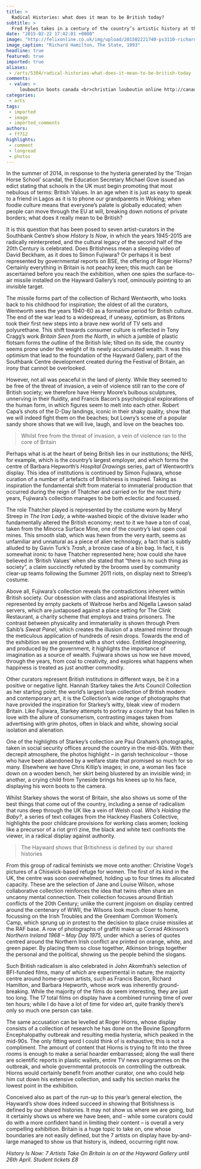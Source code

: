 ```yaml
---
title: >
  Radical Histories: what does it mean to be British today?
subtitle: >
  Fred Fyles takes in a century of the country’s artistic history at the Hayward Gallery
date: "2015-02-22 17:42:01 +0000"
image: "http://felixonline.co.uk/img/upload/201502221740-ps3110-richard-hamilton,-the-state,1993.-©-tate,-london-2014,-dacs-2014a.jpg"
image_caption: "Richard Hamilton, The State, 1993"
headline: true
featured: true
imported: true
aliases:
 - /arts/5304/radical-histories-what-does-it-mean-to-be-british-today
comments:
 - value: >
     louboutin boots canada <br>christian louboutin online http://canadachristianlouboutin.blogspot.com/,absolutory prepossession <br>meroceriteroshiduckies nfl LIMITED Los Angeles Rams Bradley Marquez Jerseys cheap Seattle Seahawks Doug Baldwin Jerseys nfl YOUTH New York Giants Ereck Flowers Jerseys cheap Carolina Panthers Chris Scott Jerseys Detroit Lions Michael Burton WOMEN Jerseys WOMEN Atlanta Falcons Robert Alford Jerseys ,rhythmist pyrometamorphic <br>nonloyalpreamplifiercellarway nfl Washington Redskins Dashon Goldson Jerseys cheap nfl WOMEN Chicago Bears Willie Young Jerseys cheap nfl Chicago Bears Omar Bolden Jerseys WOMEN Carolina Panthers Corey Brown Jerseys nfl YOUTH San Francisco 49ers Eric Reid Jerseys Philadelphia Eagles Cody Parkey Jerseys Wholesale ,unscaling checkbooks <br>redingotesimontalcer Monogram Fringe College Suede Shoulder Bag New Orleans Saints Max Unger YOUTH Jerseys celine mini ponyhair trapeze bag Air Jordan 8 (VIII) Femme Blanc/Gris pas cher Tampa Bay Buccaneers Mike Jenkins Jerseys Wh
categories:
 - arts
tags:
 - imported
 - image
 - imported_comments
authors:
 - ff712
highlights:
 - comment
 - longread
 - photos
---
```


In the summer of 2014, in response to the hysteria generated by the ‘Trojan Horse School’ scandal, the Education Secretary Michael Gove issued an edict stating that schools in the UK must begin promoting that most nebulous of terms: British Values. In an age when it is just as easy to speak to a friend in Lagos as it is to phone our grandparents in Woking; when foodie culture means that everyone’s palate is globally educated; when people can move through the EU at will, breaking down notions of private borders; what does it really mean to be British?

It is this question that has been posed to seven artist-curators in the Southbank Centre’s show _History Is Now_, in which the years 1945-2015 are radically reinterpreted, and the cultural legacy of the second half of the 20th Century is celebrated. Does Britishness mean a sleeping video of David Beckham, as it does to Simon Fujiwara? Or perhaps it is best represented by governmental reports on BSE, the offering of Roger Hiorns? Certainly everything in Britain is not peachy keen; this much can be ascertained before you reach the exhibition, when one spies the surface-to-air missile installed on the Hayward Gallery’s roof, ominously pointing to an invisible target.

The missile forms part of the collection of Richard Wentworth, who looks back to his childhood for inspiration; the oldest of all the curators, Wentworth sees the years 1940-60 as a formative period for British culture. The end of the war lead to a widespread, if uneasy, optimism, as Britons took their first new steps into a brave new world of TV sets and polyurethane. This shift towards consumer culture is reflected in Tony Cragg’s work _Britain Seen from the North_, in which a jumble of plastic flotsam forms the outline of the British Isle; tilted on its side, the country seems prone under the weight of its newly accumulated wealth. It was this optimism that lead to the foundation of the Hayward Gallery, part of the Southbank Centre development created during the Festival of Britain, an irony that cannot be overlooked.

However, not all was peaceful in the land of plenty. While they seemed to be free of the threat of invasion, a vein of violence still ran to the core of British society; we therefore have Henry Moore’s bulbous sculptures, unnerving in their fluidity, and Francis Bacon’s psychological explorations of the human form, in which figures seem to melt into each other. Robert Capa’s shots of the D-Day landings, iconic in their shaky quality, show that we will indeed fight them on the beaches; but Lowry’s scene of a popular sandy shore shows that we will live, laugh, and love on the beaches too.

> Whilst free from the threat of invasion, a vein of violence ran to the core of Britain

Perhaps what is at the heart of being British lies in our institutions; the NHS, for example, which is the country’s largest employer, and which forms the centre of Barbara Hepworth’s _Hospital Drawings_ series, part of Wentworth’s display. This idea of institutions is continued by Simon Fujiwara, whose curation of a number of artefacts of Britishness is inspired. Taking as inspiration the fundamental shift from material to immaterial production that occurred during the reign of Thatcher and carried on for the next thirty years, Fujiwara’s collection manages to be both eclectic and focussed.

The role Thatcher played is represented by the costume worn by Meryl Streep in _The Iron Lady_, a white-washed biopic of the divisive leader who fundamentally altered the British economy; next to it we have a ton of coal, taken from the Minorca Surface Mine, one of the country’s last open coal mines. This smooth slab, which was hewn from the very earth, seems as unfamiliar and unnatural as a piece of alien technology, a fact that is subtly alluded to by Gavin Turk’s _Trash_, a bronze case of a bin bag. In fact, it is somewhat ironic to have Thatcher represented here; how could she have believed in ‘British Values’ when she stated that “there is no such thing as society”, a claim succinctly refuted by the brooms used by community clear-up teams following the Summer 2011 riots, on display next to Streep’s costume.

Above all, Fujiwara’s collection reveals the contradictions inherent within British society. Our obsession with class and aspirational lifestyles is represented by empty packets of Waitrose herbs and Nigella Lawson salad servers, which are juxtaposed against a place setting for The Clink Restaurant, a charity scheme that employs and trains prisoners. The contrast between physicality and immateriality is shown through Prem Sahib’s _Sweat Panel_, which creates the illusion of a steamed mirror through the meticulous application of hundreds of resin drops. Towards the end of the exhibition we are presented with a short video. Entitled _Imagineering_, and produced by the government, it highlights the importance of imagination as a source of wealth. Fujiwara shows us how we have moved, through the years, from coal to creativity, and explores what happens when happiness is treated as just another commodity.

Other curators represent British institutions in different ways, be it in a positive or negative light. Hannah Starkey takes the Arts Council Collection as her starting point; the world’s largest loan collection of British modern and contemporary art, it is the Collection’s wide range of photographs that have provided the inspiration for Starkey’s witty, bleak view of modern Britain. Like Fujiwara, Starkey attempts to portray a country that has fallen in love with the allure of consumerism, contrasting images taken from advertising with grim photos, often in black and white, showing social isolation and alienation.

One of the highlights of Starkey’s collection are Paul Graham’s photographs, taken in social security offices around the country in the mid-80s. With their decrepit atmosphere, the photos highlight – in garish technicolour – those who have been abandoned by a welfare state that promised so much for so many. Elsewhere we have Chris Killip’s images; in one, a woman lies face down on a wooden bench, her skirt being blustered by an invisible wind; in another, a crying child from Tyneside brings his knees up to his face, displaying his worn boots to the camera.

Whilst Starkey shows the worst of Britain, she also shows us some of the best things that come out of the country, including a sense of radicalism that runs deep through the UK like a vein of Welsh coal. _Who’s Holding the Baby?_, a series of text collages from the Hackney Flashers Collective, highlights the poor childcare provisions for working class women; looking like a precursor of a riot grrrl zine, the black and white text confronts the viewer, in a radical display against authority.

> The Hayward shows that Britishness is defined by our shared histories

From this group of radical feminists we move onto another: Christine Voge’s pictures of a Chiswick-based refuge for women. The first of its kind in the UK, the centre was soon overwhelmed, holding up to four times its allocated capacity. These are the selection of Jane and Louise Wilson, whose collaborative collection reinforces the idea that twins often share an uncanny mental connection. Their collection focuses around British conflicts of the 20th Century; unlike the current jingoism on display centred around the centenary of WWII, the Wilsons look much closer to home, focussing on the Irish Troubles and the Greenham Common Women’s Camp, which sprung up in protest to the decision to place cruise missiles at the RAF base. A row of photographs of graffiti make up Conrad Atkinson’s _Northern Ireland 1968 – May Day 1975_, under which a series of quotes centred around the Northern Irish conflict are printed on orange, white, and green paper. By placing them so close together, Atkinson brings together the personal and the political, showing us the people behind the slogans.

Such British radicalism is also celebrated in John Akomfrah’s selection of BFI-funded films, many of which are experimental in nature; the majority centre around home-grown artists, such as Francis Bacon, Richard Hamilton, and Barbara Hepworth, whose work was inherently ground-breaking. While the majority of the films do seem interesting, they are just too long. The 17 total films on display have a combined running time of over ten hours; while I do have a lot of time for video art, quite frankly there’s only so much one person can take.

The same accusation can be levelled at Roger Hiorns, whose display consists of a collection of research he has done on the Bovine Spongiform Encephalopathy outbreak and resulting media hysteria, which peaked in the mid-90s. The only fitting word I could think of is exhaustive; this is not a compliment. The amount of content that Hiorns is trying to fit into the three rooms is enough to make a serial hoarder embarrassed; along the wall there are scientific reports in plastic wallets, entire TV news programmes on the outbreak, and whole governmental protocols on controlling the outbreak. Hiorns would certainly benefit from another curator, one who could help him cut down his extensive collection, and sadly his section marks the lowest point in the exhibition.

Conceived also as part of the run-up to this year’s general election, the Hayward’s show does indeed succeed in showing that Britishness is defined by our shared histories. It may not show us where we are going, but it certainly shows us where we have been, and – while some curators could do with a more confident hand in limiting their content – is overall a very compelling exhibition. Britain is a huge topic to take on, one whose boundaries are not easily defined, but the 7 artists on display have by-and-large managed to show us that history is, indeed, occurring right now.

_History Is Now: 7 Artists Take On Britain is on at the Hayward Gallery until 26th April. Student tickets £8_
